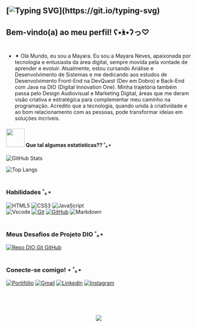 


## [![Typing SVG](https://readme-typing-svg.demolab.com?font=Pixelify+Sans&weight=500&size=26&duration=2500&pause=2500&color=E94D5F&background=00000000&=true&multiline=true&random=false&width=435&height=85&lines=Ol%C3%A1%2C+mundo!;)](https://git.io/typing-svg)

## Bem-vindo(a) ao meu perfil! ʕ•́ᴥ•̀ʔっ♡ <br><br>

- ✦ Olá Mundo, eu sou a Mayara. Eu sou a Mayara Neves, apaixonada por tecnologia e entusiasta da área digital, sempre movida pela vontade de aprender e evoluir. Atualmente, estou cursando Análise e Desenvolvimento de Sistemas e me dedicando aos estudos de Desenvolvimento Front-End na DevQuest (Dev em Dobro) e Back-End com Java na DIO (Digital Innovation One).
    Minha trajetória também passa pelo Design Audiovisual e Marketing Digital, áreas que me deram visão criativa e estratégica para complementar meu caminho na programação. Acredito que a tecnologia, quando unida à criatividade e ao bom relacionamento com as pessoas, pode transformar ideias em soluções incríveis.

#### <img src="https://media.giphy.com/media/VgCDAzcKvsR6OM0uWg/giphy.gif" width="50"> Que tal algumas estatísticas?? ˚｡⋆ <br>

    
![GitHub Stats](https://github-readme-stats.vercel.app/api?username=Alan-G-S-Oliveira&theme=00000000&bg_color=00000000&border_color=30A3DC&show_icons=true&icon_color=30A3DC&title_color=E94D5F&text_color=30A3DC&&hide_title=True) <br>

![Top Langs](https://github-readme-stats-git-masterrstaa-rickstaa.vercel.app/api/top-langs/?username=Alan-G-S-Oliveira&bg_color=00000000&border_color=30A3DC&title_color=E94D5F&text_color=30A3DC&&hide_title=True) <br><br>


### Habilidades ˚｡⋆ <br>

![HTML5](https://img.shields.io/badge/HTML-E94D5F?style=for-the-badge&logo=html5&logoColor=30A3DC)
![CSS3](https://img.shields.io/badge/CSS3-30A3DC?style=for-the-badge&logo=css3&logoColor=0E76A8)
![JavaScript](https://img.shields.io/badge/JavaScript-E94D5F?style=for-the-badge&logo=javascript)<br>
![Vscode](https://img.shields.io/badge/Vscode-30A3DC?style=for-the-badge&logo=visual-studio-code&logoColor=FFF)
[![Git](https://img.shields.io/badge/Git-E94D5F?style=for-the-badge&logo=git&logoColor=30A3DC)](https://git-scm.com/doc)
[![GitHub](https://img.shields.io/badge/GitHub-30A3DC?style=for-the-badge&logo=github&logoColor=E94D5F)](https://docs.github.com/)
![Markdown](https://img.shields.io/badge/Markdown-E94D5F?style=for-the-badge&logo=markdown) <br><br>



### Meus Desafios de Projeto DIO ˚｡⋆ <br>


[![Repo DIO Git GitHub](https://github-readme-stats.vercel.app/api/pin/?username=elidianaandrade&repo=dio-lab-open-source&bg_color=00000000&border_color=30A3DC&show_icons=true&icon_color=30A3DC&title_color=E94D5F&text_color=30A3DC)](https://github.com/elidianaandrade/dio-lab-open-source) <br><br>

### Conecte-se comigo! ⋆ ˚｡⋆ <br>

[![Portifólio](https://img.shields.io/badge/PORTIFÓLIO-E94D5F?style=for-the-badge&logo=&logoColor=00000000)](https://github.com/eumayaraneves?tab=repositories) 
[![Gmail](https://img.shields.io/badge/-Email-30A3DC?style=for-the-badge&logo=microsoft-outlook&logoColor=E94D5F)](mailto:contatomayarasneves@gmail.com)
[![LinkedIn](https://img.shields.io/badge/-LinkedIn-E94D5F?style=for-the-badge&logo=linkedin&logoColor=30A3DC)](https://www.linkedin.com/in/eumayaraneves/)
[![Instagram](https://img.shields.io/badge/-Instagram-30A3DC?style=for-the-badge&logo=instagram&logoColor=E94D5F)](https://www.instagram.com/eumayaraneves/) <br><br>



<div align="center" style="text-align: center;"> <br><br>
 

[![](https://visitcount.itsvg.in/api?id=eumayaraneves&label=Profile%20Views&color=5&icon=7&pretty=true)](https://visitcount.itsvg.in)

<!-- Proudly created with GPRM ( https://gprm.itsvg.in ) -->
  </a>
</div>

